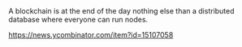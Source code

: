 ##

A blockchain is at the end of the day nothing else than a distributed database where everyone can run nodes.

https://news.ycombinator.com/item?id=15107058
